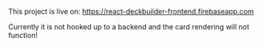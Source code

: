 This project is live on: https://react-deckbuilder-frontend.firebaseapp.com

Currently it is not hooked up to a backend and the card rendering will not function!